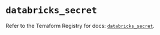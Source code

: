 # `databricks_secret`

Refer to the Terraform Registry for docs: [`databricks_secret`](https://registry.terraform.io/providers/databricks/databricks/1.36.0/docs/resources/secret).
